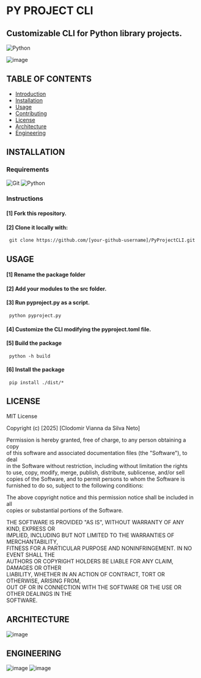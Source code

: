 # PY PROJECT CLI 
## Customizable CLI for Python library projects. 
![Python](https://img.shields.io/badge/python-3670A0?style=for-the-badge&logo=python&logoColor=ffdd54)

![image](https://github.com/user-attachments/assets/e10c00c5-3a45-4643-bb6e-91b23c43442d)

## TABLE OF CONTENTS
- [Introduction](##introduction)  
- [Installation](##installation)  
- [Usage](##usage)  
- [Contributing](##contributing)  
- [License](##license)  
- [Architecture](##architecture)  
- [Engineering](##engineering)  

## INSTALLATION

### Requirements
![Git](https://img.shields.io/badge/git-%23F05033.svg?style=for-the-badge&logo=git&logoColor=white)
![Python](https://img.shields.io/badge/python-3670A0?style=for-the-badge&logo=python&logoColor=ffdd54)
### Instructions
#### [1] Fork this repository.
#### [2] Clone it locally with:
<pre><code> git clone https://github.com/[your-github-username]/PyProjectCLI.git </code></pre>

## USAGE

#### [1] Rename the package folder
#### [2] Add your modules to the src folder.
#### [3] Run pyproject.py as a script.
<pre><code> python pyproject.py </code></pre>
#### [4] Customize the CLI modifying the pyproject.toml file.
#### [5] Build the package
<pre><code> python -h build </code></pre>
#### [6] Install the package
<pre><code> pip install ./dist/* </code></pre>

## LICENSE

MIT License  

Copyright (c) [2025] [Clodomir Vianna da Silva Neto]  

Permission is hereby granted, free of charge, to any person obtaining a copy  
of this software and associated documentation files (the "Software"), to deal  
in the Software without restriction, including without limitation the rights  
to use, copy, modify, merge, publish, distribute, sublicense, and/or sell  
copies of the Software, and to permit persons to whom the Software is  
furnished to do so, subject to the following conditions:  

The above copyright notice and this permission notice shall be included in all  
copies or substantial portions of the Software.  

THE SOFTWARE IS PROVIDED "AS IS", WITHOUT WARRANTY OF ANY KIND, EXPRESS OR  
IMPLIED, INCLUDING BUT NOT LIMITED TO THE WARRANTIES OF MERCHANTABILITY,  
FITNESS FOR A PARTICULAR PURPOSE AND NONINFRINGEMENT. IN NO EVENT SHALL THE  
AUTHORS OR COPYRIGHT HOLDERS BE LIABLE FOR ANY CLAIM, DAMAGES OR OTHER  
LIABILITY, WHETHER IN AN ACTION OF CONTRACT, TORT OR OTHERWISE, ARISING FROM,  
OUT OF OR IN CONNECTION WITH THE SOFTWARE OR THE USE OR OTHER DEALINGS IN THE  
SOFTWARE.  


## ARCHITECTURE

![image](https://github.com/user-attachments/assets/ada4d63c-65dd-4354-a099-f3752773e3b7)


## ENGINEERING

![image](https://github.com/user-attachments/assets/5121064f-ae3c-4358-9a62-7f4f37caa0d2)
![image](https://github.com/user-attachments/assets/1df8a78d-9a14-4ed0-957b-bc7736e894bc)

